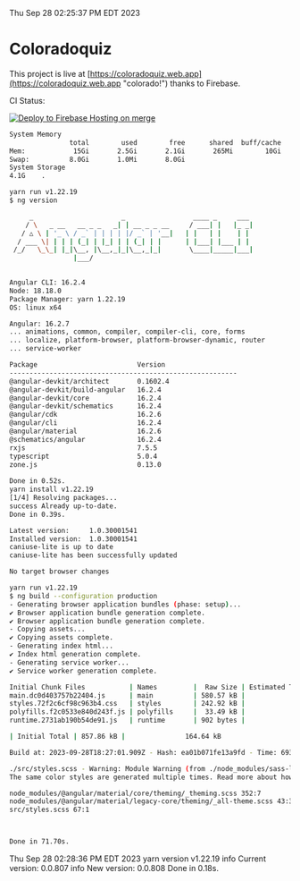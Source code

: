 Thu Sep 28 02:25:37 PM EDT 2023

# Coloradoquiz


This project is live at [https://coloradoquiz.web.app](https://coloradoquiz.web.app "colorado!") thanks to Firebase.

CI Status: 

[![Deploy to Firebase Hosting on merge](https://github.com/teamkushal/coloradoquiz/actions/workflows/firebase-hosting-merge.yml/badge.svg)](https://github.com/teamkushal/coloradoquiz/actions/workflows/firebase-hosting-merge.yml)

```bash
System Memory
               total        used        free      shared  buff/cache   available
Mem:            15Gi       2.5Gi       2.1Gi       265Mi        10Gi        12Gi
Swap:          8.0Gi       1.0Mi       8.0Gi
System Storage
4.1G	.
```
```bash
yarn run v1.22.19
$ ng version

     _                      _                 ____ _     ___
    / \   _ __   __ _ _   _| | __ _ _ __     / ___| |   |_ _|
   / △ \ | '_ \ / _` | | | | |/ _` | '__|   | |   | |    | |
  / ___ \| | | | (_| | |_| | | (_| | |      | |___| |___ | |
 /_/   \_\_| |_|\__, |\__,_|_|\__,_|_|       \____|_____|___|
                |___/
    

Angular CLI: 16.2.4
Node: 18.18.0
Package Manager: yarn 1.22.19
OS: linux x64

Angular: 16.2.7
... animations, common, compiler, compiler-cli, core, forms
... localize, platform-browser, platform-browser-dynamic, router
... service-worker

Package                         Version
---------------------------------------------------------
@angular-devkit/architect       0.1602.4
@angular-devkit/build-angular   16.2.4
@angular-devkit/core            16.2.4
@angular-devkit/schematics      16.2.4
@angular/cdk                    16.2.6
@angular/cli                    16.2.4
@angular/material               16.2.6
@schematics/angular             16.2.4
rxjs                            7.5.5
typescript                      5.0.4
zone.js                         0.13.0
    
Done in 0.52s.
yarn install v1.22.19
[1/4] Resolving packages...
success Already up-to-date.
Done in 0.39s.
```
```bash
Latest version:     1.0.30001541
Installed version:  1.0.30001541
caniuse-lite is up to date
caniuse-lite has been successfully updated

No target browser changes
```
```bash
yarn run v1.22.19
$ ng build --configuration production
- Generating browser application bundles (phase: setup)...
✔ Browser application bundle generation complete.
✔ Browser application bundle generation complete.
- Copying assets...
✔ Copying assets complete.
- Generating index html...
✔ Index html generation complete.
- Generating service worker...
✔ Service worker generation complete.

Initial Chunk Files           | Names         |  Raw Size | Estimated Transfer Size
main.dc0d403757b22404.js      | main          | 580.57 kB |               137.02 kB
styles.72f2c6cf98c963b4.css   | styles        | 242.92 kB |                16.22 kB
polyfills.f2c0533e840d243f.js | polyfills     |  33.49 kB |                10.90 kB
runtime.2731ab190b54de91.js   | runtime       | 902 bytes |               517 bytes

| Initial Total | 857.86 kB |               164.64 kB

Build at: 2023-09-28T18:27:01.909Z - Hash: ea01b071fe13a9fd - Time: 69362ms

./src/styles.scss - Warning: Module Warning (from ./node_modules/sass-loader/dist/cjs.js):
The same color styles are generated multiple times. Read more about how style duplication can be avoided in a dedicated guide. https://github.com/angular/components/blob/main/guides/duplicate-theming-styles.md

node_modules/@angular/material/core/theming/_theming.scss 352:7          private-check-duplicate-theme-styles()
node_modules/@angular/material/legacy-core/theming/_all-theme.scss 43:3  all-legacy-component-themes()
src/styles.scss 67:1                                                     root stylesheet



Done in 71.70s.
```
Thu Sep 28 02:28:36 PM EDT 2023
yarn version v1.22.19
info Current version: 0.0.807
info New version: 0.0.808
Done in 0.18s.
